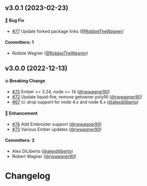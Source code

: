 

## v3.0.1 (2023-02-23)

#### :bug: Bug Fix
* [#77](https://github.com/pzuraq/liquid-wormhole/pull/77) Update forked package links ([@RobbieTheWagner](https://github.com/RobbieTheWagner))

#### Committers: 1
- Robbie Wagner ([@RobbieTheWagner](https://github.com/RobbieTheWagner))

## v3.0.0 (2022-12-13)

#### :boom: Breaking Change
* [#75](https://github.com/pzuraq/liquid-wormhole/pull/75) Ember >= 3.24, node >= 14 ([@rwwagner90](https://github.com/rwwagner90))
* [#72](https://github.com/pzuraq/liquid-wormhole/pull/72) Update liquid-fire, remove getowner polyfill ([@rwwagner90](https://github.com/rwwagner90))
* [#67](https://github.com/pzuraq/liquid-wormhole/pull/67) ci: drop support for node 4.x and node 6.x ([@alexdiliberto](https://github.com/alexdiliberto))

#### :rocket: Enhancement
* [#74](https://github.com/pzuraq/liquid-wormhole/pull/74) Add Embroider support ([@rwwagner90](https://github.com/rwwagner90))
* [#73](https://github.com/pzuraq/liquid-wormhole/pull/73) Various Ember updates ([@rwwagner90](https://github.com/rwwagner90))

#### Committers: 2
- Alex DiLiberto ([@alexdiliberto](https://github.com/alexdiliberto))
- Robert Wagner ([@rwwagner90](https://github.com/rwwagner90))

# Changelog
